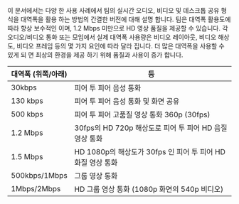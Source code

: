 이 문서에서는 다양 한 사용 사례에서 팀의 실시간 오디오, 비디오 및 데스크톱 공유 형식을 대역폭을 활용 하는 방법의 간결한 버전에 대해 설명 합니다. 팀은 대역폭 활용도에 따라 항상 보수적인 이며, 1.2 Mbps 미만으로 HD 영상 품질을 제공할 수 있습니다. 각 오디오/비디오 통화 또는 모임에서 실제 대역폭 사용량은 비디오 레이아웃, 비디오 해상도, 비디오 프레임 등의 몇 가지 요인에 따라 달라 집니다. 더 많은 대역폭을 사용할 수 있게 되 면 최상의 환경을 제공 하기 위해 품질과 사용이 증가 합니다.


|대역폭 (위쪽/아래) |등 |
|---|---|
|30kbps |피어 투 피어 음성 통화 |
|130 kbps |피어 투 피어 음성 통화 및 화면 공유 |
|500 kbps |피어 투 피어 고품질 영상 통화 360p (30fps) |
|1.2 Mbps |30fps의 HD 720p 해상도로 피어 투 피어 HD 음질 영상 통화 |
|1.5 Mbps |HD 1080p의 해상도가 30fps 인 피어 투 피어 HD 화질 영상 통화 |
|500kbps/1Mbps |그룹 영상 통화 |
|1Mbps/2Mbps |HD 그룹 영상 통화 (1080p 화면의 540p 비디오) |
